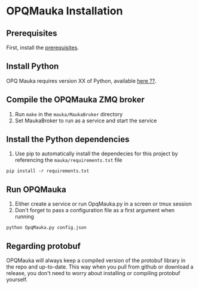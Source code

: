 # OPQMauka Installation

## Prerequisites

First, install the [prerequisites](../installation-prerequisites.html).

## Install Python

OPQ Mauka requires version XX of Python, available [here ??](??).

## Compile the OPQMauka ZMQ broker

1. Run ```make``` in the ```mauka/MaukaBroker``` directory
2. Set MaukaBroker to run as a service and start the service

## Install the Python dependencies

1. Use pip to automatically install the dependecies for this project by referencing the ```mauka/requirements.txt``` file
```
pip install -r requirements.txt
```

## Run OPQMauka

1. Either create a service or run OpqMauka.py in a screen or tmux session
2. Don't forget to pass a configuration file as a first argument when running
```
python OpqMauka.py config.json
```

## Regarding protobuf

OPQMauka will always keep a compiled version of the protobuf library in the repo and up-to-date. This way when you pull from github or download a release, you don't need to worry about installing or compiling protobuf yourself.

